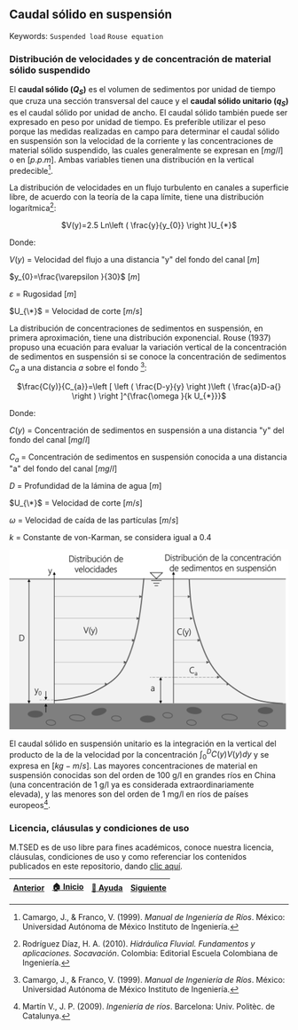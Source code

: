## Caudal sólido en suspensión
Keywords: `Suspended load` `Rouse equation`

### Distribución de velocidades y de concentración de material sólido suspendido

El **caudal sólido $(Q_{S})$** es el volumen de sedimentos por unidad de tiempo que cruza una sección transversal del cauce y el **caudal sólido unitario $(q_{S})$** es el caudal sólido por unidad de ancho. El caudal sólido también puede ser expresado en peso por unidad de tiempo. Es preferible utilizar el peso porque las medidas realizadas en campo para determinar el caudal sólido en suspensión son la velocidad de la corriente y las concentraciones de material sólido suspendido, las cuales generalmente se expresan en $[mg/l]$ o en $[p.p.m]$. Ambas variables tienen una distribución en la vertical predecible[^1].

La distribución de velocidades en un flujo turbulento en canales a superficie libre, de acuerdo con la teoría de la capa límite, tiene una distribución logarítmica[^2]:

<div align="center">

$V(y)=2.5 Ln\left ( \frac{y}{y_{0}} \right )U_{*}$
</div>

Donde:

$V(y)$ = Velocidad del flujo a una distancia "y" del fondo del canal $[m]$

$y_{0}=\frac{\varepsilon }{30}$ $[m]$

$\varepsilon$ = Rugosidad $[m]$

$U_{\*}$ = Velocidad de corte $[m/s]$

La distribución de concentraciones de sedimentos en suspensión, en primera aproximación, tiene una distribución exponencial. Rouse (1937) propuso una ecuación para evaluar la variación vertical de la concentración de sedimentos en suspensión si se conoce la concentración de sedimentos $C_{a}$ a una distancia $a$ sobre el fondo [^1]:

<div align="center">

$\frac{C(y)}{C_{a}}=\left [ \left ( \frac{D-y}{y} \right )\left ( \frac{a}D-a{} \right ) \right ]^{\frac{\omega }{k U_{*}}}$
</div>

Donde:

$C(y)$ = Concentración de sedimentos en suspensión a una distancia "y" del fondo del canal $[mg/l]$

$C_{a}$ = Concentración de sedimentos en suspensión conocida a una distancia "a" del fondo del canal $[mg/l]$

$D$ = Profundidad de la lámina de agua $[m]$

$U_{\*}$ = Velocidad de corte $[m/s]$

$\omega$ = Velocidad de caída de las partículas $[m/s]$

$k$ = Constante de von-Karman, se considera igual a 0.4


<div align="center">
  <img src="./Img/1_1.png" width="600px">
</div>

El caudal sólido en suspensión unitario es la integración en la vertical del producto de la de la velocidad por la concentración $\int_{0}^{D}C(y)V(y)dy$ y se expresa en $[kg-m/s]$. Las mayores concentraciones de material en suspensión conocidas son del orden de 100 g/l en grandes ríos en China (una concentración de 1 g/l ya es considerada extraordinariamente elevada), y las menores son del orden de 1 mg/l en ríos de países europeos[^3].

### Licencia, cláusulas y condiciones de uso

M.TSED es de uso libre para fines académicos, conoce nuestra licencia, cláusulas, condiciones de uso y como referenciar los contenidos publicados en este repositorio, dando [clic aquí](https://github.com/mflatouche/M.TSED/wiki/License).


| [Anterior](../1_Acorazamiento) | [:house: Inicio](../../README.md) | [:beginner: Ayuda]()  | [Siguiente](../1_Lane) |
|------------------|-----------------------------------------------------------|------------------------------------------------------------------------|-------------------|

[^1]: Camargo, J., & Franco, V. (1999). _Manual de Ingeniería de Ríos_. México: Universidad Autónoma de México Instituto de Ingeniería.
[^2]: Rodríguez Díaz, H. A. (2010). _Hidráulica Fluvial. Fundamentos y aplicaciones. Socavación_. Colombia: Editorial Escuela Colombiana de Ingeniería.
[^3]: Martín V., J. P. (2009). _Ingeniería de ríos_. Barcelona: Univ. Politèc. de Catalunya.
